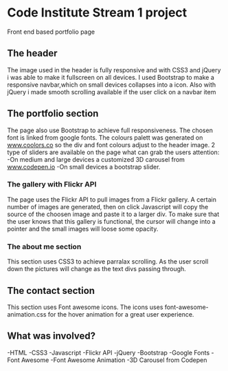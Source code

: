 # Code Institute Stream 1 project
Front end based portfolio page

## The header
The image used in the header is fully responsive and with CSS3 and jQuery i was able to make it fullscreen on all devices.
I used Bootstrap to make a responsive navbar,which on small devices collapses into a icon.
Also with jQuery i made smooth scrolling available if the user click on a navbar item

## The portfolio section
The page also use Bootstrap to achieve full responsiveness.
The chosen font is linked from google fonts.
The colours palett was generated on www.coolors.co so the div and font colours adjust to the header image.
2 type of sliders are available on the page what can grab the users attention:
-On medium and large devices a customized 3D carousel from www.codepen.io
-On small devices a bootstrap slider.

### The gallery with Flickr API
The page uses the Flickr API to pull images from a Flickr gallery.
A certain number of images are generated, then on click Javascript will copy the source of the choosen image and paste it to a larger div.
To make sure that the user knows that this gallery is functional, the cursor will change into a pointer and the small images
will loose some opacity.

### The about me section
This section uses CSS3 to achieve parralax scrolling. As the user scroll down the pictures will change as the text divs passing through.

## The contact section
This section uses Font awesome icons.
The icons uses font-awesome-animation.css for the hover animation for a great user experience.

## What was involved?
-HTML
-CSS3
-Javascript
-Flickr API
-jQuery
-Bootstrap
-Google Fonts
-Font Awesome
-Font Awesome Animation
-3D Carousel from Codepen
